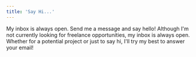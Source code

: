 ```yaml
---
title: 'Say Hi...'
---
```


My inbox is always open. Send me a message and say hello! Although I'm not currently looking for freelance opportunities, my inbox is always open. Whether for a potential project or just to say hi, I'll try my best to answer your email!

